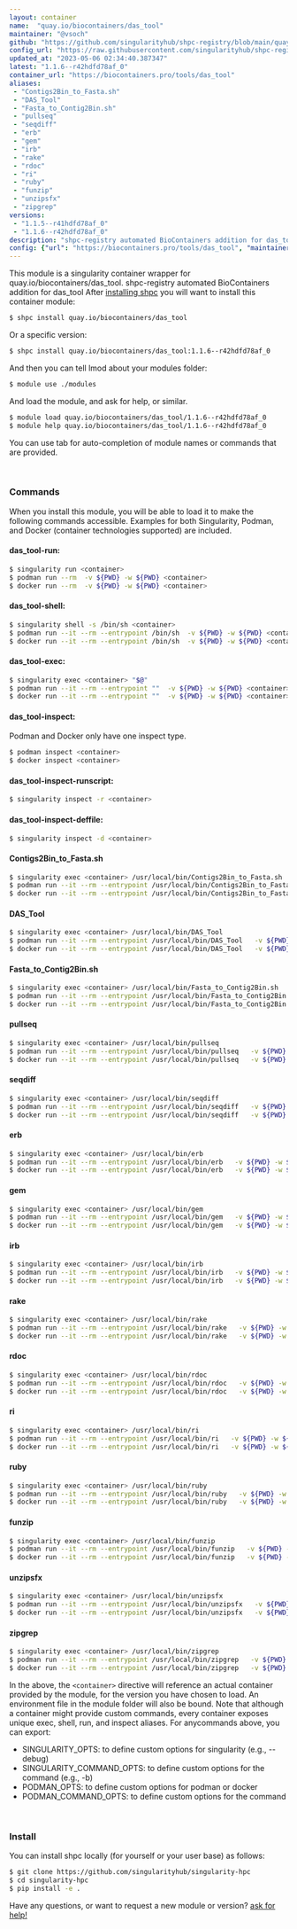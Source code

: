 ```yaml
---
layout: container
name:  "quay.io/biocontainers/das_tool"
maintainer: "@vsoch"
github: "https://github.com/singularityhub/shpc-registry/blob/main/quay.io/biocontainers/das_tool/container.yaml"
config_url: "https://raw.githubusercontent.com/singularityhub/shpc-registry/main/quay.io/biocontainers/das_tool/container.yaml"
updated_at: "2023-05-06 02:34:40.387347"
latest: "1.1.6--r42hdfd78af_0"
container_url: "https://biocontainers.pro/tools/das_tool"
aliases:
 - "Contigs2Bin_to_Fasta.sh"
 - "DAS_Tool"
 - "Fasta_to_Contig2Bin.sh"
 - "pullseq"
 - "seqdiff"
 - "erb"
 - "gem"
 - "irb"
 - "rake"
 - "rdoc"
 - "ri"
 - "ruby"
 - "funzip"
 - "unzipsfx"
 - "zipgrep"
versions:
 - "1.1.5--r41hdfd78af_0"
 - "1.1.6--r42hdfd78af_0"
description: "shpc-registry automated BioContainers addition for das_tool"
config: {"url": "https://biocontainers.pro/tools/das_tool", "maintainer": "@vsoch", "description": "shpc-registry automated BioContainers addition for das_tool", "latest": {"1.1.6--r42hdfd78af_0": "sha256:db77e6420ddc5e18666251222e7617b5aac4ec0c6215ac48e16b11af9aacdd6e"}, "tags": {"1.1.5--r41hdfd78af_0": "sha256:9562292c560d3d4602d917561e0efe7ea9698b6c7973112c5662f1dba996dfab", "1.1.6--r42hdfd78af_0": "sha256:db77e6420ddc5e18666251222e7617b5aac4ec0c6215ac48e16b11af9aacdd6e"}, "docker": "quay.io/biocontainers/das_tool", "aliases": {"Contigs2Bin_to_Fasta.sh": "/usr/local/bin/Contigs2Bin_to_Fasta.sh", "DAS_Tool": "/usr/local/bin/DAS_Tool", "Fasta_to_Contig2Bin.sh": "/usr/local/bin/Fasta_to_Contig2Bin.sh", "pullseq": "/usr/local/bin/pullseq", "seqdiff": "/usr/local/bin/seqdiff", "erb": "/usr/local/bin/erb", "gem": "/usr/local/bin/gem", "irb": "/usr/local/bin/irb", "rake": "/usr/local/bin/rake", "rdoc": "/usr/local/bin/rdoc", "ri": "/usr/local/bin/ri", "ruby": "/usr/local/bin/ruby", "funzip": "/usr/local/bin/funzip", "unzipsfx": "/usr/local/bin/unzipsfx", "zipgrep": "/usr/local/bin/zipgrep"}}
---
```


This module is a singularity container wrapper for quay.io/biocontainers/das_tool.
shpc-registry automated BioContainers addition for das_tool
After [installing shpc](#install) you will want to install this container module:


```bash
$ shpc install quay.io/biocontainers/das_tool
```

Or a specific version:

```bash
$ shpc install quay.io/biocontainers/das_tool:1.1.6--r42hdfd78af_0
```

And then you can tell lmod about your modules folder:

```bash
$ module use ./modules
```

And load the module, and ask for help, or similar.

```bash
$ module load quay.io/biocontainers/das_tool/1.1.6--r42hdfd78af_0
$ module help quay.io/biocontainers/das_tool/1.1.6--r42hdfd78af_0
```

You can use tab for auto-completion of module names or commands that are provided.

<br>

### Commands

When you install this module, you will be able to load it to make the following commands accessible.
Examples for both Singularity, Podman, and Docker (container technologies supported) are included.

#### das_tool-run:

```bash
$ singularity run <container>
$ podman run --rm  -v ${PWD} -w ${PWD} <container>
$ docker run --rm  -v ${PWD} -w ${PWD} <container>
```

#### das_tool-shell:

```bash
$ singularity shell -s /bin/sh <container>
$ podman run --it --rm --entrypoint /bin/sh  -v ${PWD} -w ${PWD} <container>
$ docker run --it --rm --entrypoint /bin/sh  -v ${PWD} -w ${PWD} <container>
```

#### das_tool-exec:

```bash
$ singularity exec <container> "$@"
$ podman run --it --rm --entrypoint ""  -v ${PWD} -w ${PWD} <container> "$@"
$ docker run --it --rm --entrypoint ""  -v ${PWD} -w ${PWD} <container> "$@"
```

#### das_tool-inspect:

Podman and Docker only have one inspect type.

```bash
$ podman inspect <container>
$ docker inspect <container>
```

#### das_tool-inspect-runscript:

```bash
$ singularity inspect -r <container>
```

#### das_tool-inspect-deffile:

```bash
$ singularity inspect -d <container>
```


#### Contigs2Bin_to_Fasta.sh

```bash
$ singularity exec <container> /usr/local/bin/Contigs2Bin_to_Fasta.sh
$ podman run --it --rm --entrypoint /usr/local/bin/Contigs2Bin_to_Fasta.sh   -v ${PWD} -w ${PWD} <container> -c " $@"
$ docker run --it --rm --entrypoint /usr/local/bin/Contigs2Bin_to_Fasta.sh   -v ${PWD} -w ${PWD} <container> -c " $@"
```


#### DAS_Tool

```bash
$ singularity exec <container> /usr/local/bin/DAS_Tool
$ podman run --it --rm --entrypoint /usr/local/bin/DAS_Tool   -v ${PWD} -w ${PWD} <container> -c " $@"
$ docker run --it --rm --entrypoint /usr/local/bin/DAS_Tool   -v ${PWD} -w ${PWD} <container> -c " $@"
```


#### Fasta_to_Contig2Bin.sh

```bash
$ singularity exec <container> /usr/local/bin/Fasta_to_Contig2Bin.sh
$ podman run --it --rm --entrypoint /usr/local/bin/Fasta_to_Contig2Bin.sh   -v ${PWD} -w ${PWD} <container> -c " $@"
$ docker run --it --rm --entrypoint /usr/local/bin/Fasta_to_Contig2Bin.sh   -v ${PWD} -w ${PWD} <container> -c " $@"
```


#### pullseq

```bash
$ singularity exec <container> /usr/local/bin/pullseq
$ podman run --it --rm --entrypoint /usr/local/bin/pullseq   -v ${PWD} -w ${PWD} <container> -c " $@"
$ docker run --it --rm --entrypoint /usr/local/bin/pullseq   -v ${PWD} -w ${PWD} <container> -c " $@"
```


#### seqdiff

```bash
$ singularity exec <container> /usr/local/bin/seqdiff
$ podman run --it --rm --entrypoint /usr/local/bin/seqdiff   -v ${PWD} -w ${PWD} <container> -c " $@"
$ docker run --it --rm --entrypoint /usr/local/bin/seqdiff   -v ${PWD} -w ${PWD} <container> -c " $@"
```


#### erb

```bash
$ singularity exec <container> /usr/local/bin/erb
$ podman run --it --rm --entrypoint /usr/local/bin/erb   -v ${PWD} -w ${PWD} <container> -c " $@"
$ docker run --it --rm --entrypoint /usr/local/bin/erb   -v ${PWD} -w ${PWD} <container> -c " $@"
```


#### gem

```bash
$ singularity exec <container> /usr/local/bin/gem
$ podman run --it --rm --entrypoint /usr/local/bin/gem   -v ${PWD} -w ${PWD} <container> -c " $@"
$ docker run --it --rm --entrypoint /usr/local/bin/gem   -v ${PWD} -w ${PWD} <container> -c " $@"
```


#### irb

```bash
$ singularity exec <container> /usr/local/bin/irb
$ podman run --it --rm --entrypoint /usr/local/bin/irb   -v ${PWD} -w ${PWD} <container> -c " $@"
$ docker run --it --rm --entrypoint /usr/local/bin/irb   -v ${PWD} -w ${PWD} <container> -c " $@"
```


#### rake

```bash
$ singularity exec <container> /usr/local/bin/rake
$ podman run --it --rm --entrypoint /usr/local/bin/rake   -v ${PWD} -w ${PWD} <container> -c " $@"
$ docker run --it --rm --entrypoint /usr/local/bin/rake   -v ${PWD} -w ${PWD} <container> -c " $@"
```


#### rdoc

```bash
$ singularity exec <container> /usr/local/bin/rdoc
$ podman run --it --rm --entrypoint /usr/local/bin/rdoc   -v ${PWD} -w ${PWD} <container> -c " $@"
$ docker run --it --rm --entrypoint /usr/local/bin/rdoc   -v ${PWD} -w ${PWD} <container> -c " $@"
```


#### ri

```bash
$ singularity exec <container> /usr/local/bin/ri
$ podman run --it --rm --entrypoint /usr/local/bin/ri   -v ${PWD} -w ${PWD} <container> -c " $@"
$ docker run --it --rm --entrypoint /usr/local/bin/ri   -v ${PWD} -w ${PWD} <container> -c " $@"
```


#### ruby

```bash
$ singularity exec <container> /usr/local/bin/ruby
$ podman run --it --rm --entrypoint /usr/local/bin/ruby   -v ${PWD} -w ${PWD} <container> -c " $@"
$ docker run --it --rm --entrypoint /usr/local/bin/ruby   -v ${PWD} -w ${PWD} <container> -c " $@"
```


#### funzip

```bash
$ singularity exec <container> /usr/local/bin/funzip
$ podman run --it --rm --entrypoint /usr/local/bin/funzip   -v ${PWD} -w ${PWD} <container> -c " $@"
$ docker run --it --rm --entrypoint /usr/local/bin/funzip   -v ${PWD} -w ${PWD} <container> -c " $@"
```


#### unzipsfx

```bash
$ singularity exec <container> /usr/local/bin/unzipsfx
$ podman run --it --rm --entrypoint /usr/local/bin/unzipsfx   -v ${PWD} -w ${PWD} <container> -c " $@"
$ docker run --it --rm --entrypoint /usr/local/bin/unzipsfx   -v ${PWD} -w ${PWD} <container> -c " $@"
```


#### zipgrep

```bash
$ singularity exec <container> /usr/local/bin/zipgrep
$ podman run --it --rm --entrypoint /usr/local/bin/zipgrep   -v ${PWD} -w ${PWD} <container> -c " $@"
$ docker run --it --rm --entrypoint /usr/local/bin/zipgrep   -v ${PWD} -w ${PWD} <container> -c " $@"
```



In the above, the `<container>` directive will reference an actual container provided
by the module, for the version you have chosen to load. An environment file in the
module folder will also be bound. Note that although a container
might provide custom commands, every container exposes unique exec, shell, run, and
inspect aliases. For anycommands above, you can export:

 - SINGULARITY_OPTS: to define custom options for singularity (e.g., --debug)
 - SINGULARITY_COMMAND_OPTS: to define custom options for the command (e.g., -b)
 - PODMAN_OPTS: to define custom options for podman or docker
 - PODMAN_COMMAND_OPTS: to define custom options for the command

<br>

### Install

You can install shpc locally (for yourself or your user base) as follows:

```bash
$ git clone https://github.com/singularityhub/singularity-hpc
$ cd singularity-hpc
$ pip install -e .
```

Have any questions, or want to request a new module or version? [ask for help!](https://github.com/singularityhub/singularity-hpc/issues)